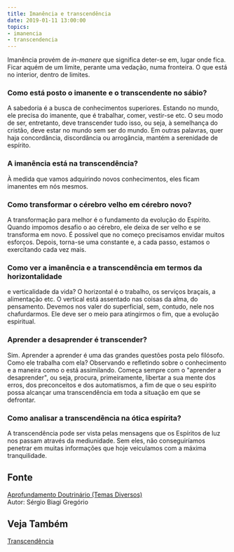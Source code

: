 ```yaml
---
title: Imanência e transcendência
date: 2019-01-11 13:00:00
topics: 
- imanencia 
- transcendencia
---
```


Imanência provém de _in-manere_ que significa deter-se em, lugar onde fica.
Ficar aquém de um limite, perante uma vedação, numa fronteira. O que está no
interior, dentro de limites.

### Como está posto o imanente e o transcendente no sábio?
A sabedoria é a busca de conhecimentos superiores. Estando no mundo, ele
precisa do imanente, que é trabalhar, comer, vestir-se etc. O seu modo
de ser, entretanto, deve transcender tudo isso, ou seja, à semelhança do
cristão, deve estar no mundo sem ser do mundo. Em outras palavras, quer
haja concordância, discordância ou arrogância, mantém a serenidade de
espírito.

### A imanência está na transcendência?
À medida que vamos adquirindo novos conhecimentos, eles ficam imanentes
em nós mesmos.

### Como transformar o cérebro velho em cérebro novo?
A transformação para melhor é o fundamento da evolução do Espírito.
Quando impomos desafio o ao cérebro, ele deixa de ser velho e se
transforma em novo. É possível que no começo precisamos envidar muitos
esforços. Depois, torna-se uma constante e, a cada passo, estamos o
exercitando cada vez mais.

### Como ver a imanência e a transcendência em termos da horizontalidade
e verticalidade da vida?
O horizontal é o trabalho, os serviços braçais, a alimentação etc. O
vertical está assentado nas coisas da alma, do pensamento. Devemos nos
valer do superficial, sem, contudo, nele nos chafurdarmos. Ele deve ser
o meio para atingirmos o fim, que a evolução espiritual.

### Aprender a desaprender é transcender?
Sim. Aprender a aprender é uma das grandes questões posta pelo filósofo.
Como ele trabalha com ela? Observando e refletindo sobre o conhecimento
e a maneira como o está assimilando. Começa sempre com o "aprender a
desaprender", ou seja, procura, primeiramente, libertar a sua mente dos
erros, dos preconceitos e dos automatismos, a fim de que o seu espírito
possa alcançar uma transcendência em toda a situação em que se
defrontar.

### Como analisar a transcendência na ótica espírita?
A transcendência pode ser vista pelas mensagens que os Espíritos de luz
nos passam através da mediunidade. Sem eles, não conseguiríamos penetrar
em muitas informações que hoje veiculamos com a máxima tranquilidade.

## Fonte
[Aprofundamento Doutrinário (Temas Diversos)](https://sites.google.com/view/aprofundamentodoutrinario/imanência-e-transcendência)  
Autor: Sérgio Biagi Gregório

## Veja Também
[Transcendência](../transcendencia)


